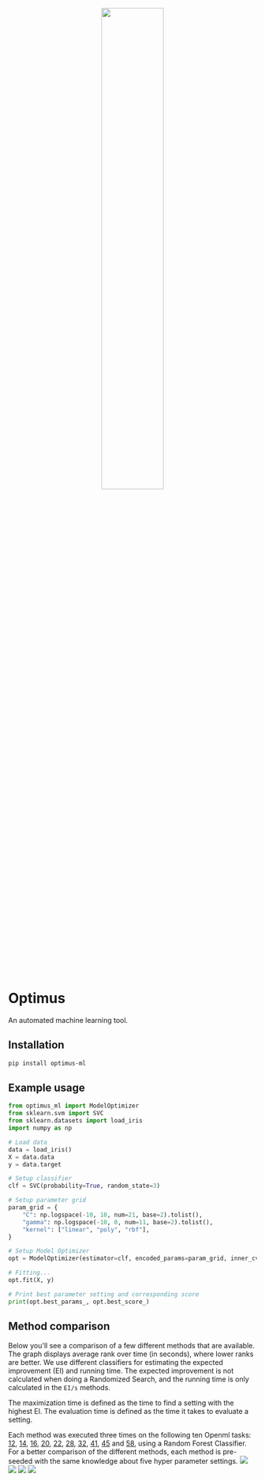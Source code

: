 <p align="center">
    <img src="http://jeroenvanhoof.nl/optimus2.svg" width="50%"/>
</p>

# Optimus
An automated machine learning tool.

## Installation
```bash
pip install optimus-ml
```

## Example usage
```python
from optimus_ml import ModelOptimizer
from sklearn.svm import SVC
from sklearn.datasets import load_iris
import numpy as np

# Load data
data = load_iris()
X = data.data
y = data.target

# Setup classifier
clf = SVC(probability=True, random_state=3)

# Setup parameter grid
param_grid = {
    "C": np.logspace(-10, 10, num=21, base=2).tolist(),
    "gamma": np.logspace(-10, 0, num=11, base=2).tolist(),
    "kernel": ["linear", "poly", "rbf"],
}

# Setup Model Optimizer
opt = ModelOptimizer(estimator=clf, encoded_params=param_grid, inner_cv=10, max_run_time=1500, n_iter=100)

# Fitting...
opt.fit(X, y)

# Print best parameter setting and corresponding score
print(opt.best_params_, opt.best_score_)
```

## Method comparison
Below you'll see a comparison of a few different methods that are available. 
The graph displays average rank over time (in seconds), where lower ranks are better.
We use different classifiers for estimating the expected improvement (EI) and running time.
The expected improvement is not calculated when doing a Randomized Search, and the running time is only calculated in the 
`EI/s` methods. 

The maximization time is defined as the time to find a setting with the highest EI. The evaluation time 
is defined as the time it takes to evaluate a setting.
 
Each method was executed three times on the following ten Openml tasks: [12](https://www.openml.org/t/12), [14](https://www.openml.org/t/14), [16](https://www.openml.org/t/16), [20](https://www.openml.org/t/20), [22](https://www.openml.org/t/22), [28](https://www.openml.org/t/28), [32](https://www.openml.org/t/32), [41](https://www.openml.org/t/41), [45](https://www.openml.org/t/45) and [58](https://www.openml.org/t/58), using a Random Forest Classifier. For a better comparison of the different methods, each method is pre-seeded with the same knowledge about five hyper parameter settings.
<img src="http://jeroenvanhoof.nl/optimus/ranking.png"/>
<img src="http://jeroenvanhoof.nl/optimus/speed.png"/>
<img src="http://jeroenvanhoof.nl/optimus/evaluation time.png"/>
<img src="http://jeroenvanhoof.nl/optimus/maximization time.png"/>